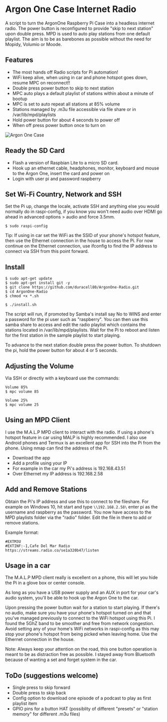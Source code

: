 # Argon One Case Internet Radio

A script to turn the ArgonOne Raspberry Pi Case into a headless internet radio. The power button is reconfigured to provide "skip to next station" upon double press. MPD is used to auto play stations from one default playlist. The aim is to be as barebones as possible without the need for Mopidy, Volumio or Moode.

## Features
- The most hands off Radio scripts for Pi automation!
- WiFi keep alive, when using in car and phone hotspot goes down, resume MPC on reconnect!!
- Double press power button to skip to next station
- MPC auto plays a default playlist of stations within about a minute of bootup
- MPC is set to auto repeat all stations at 85% volume
- Stations managed by .m3u file accessible via file share or in /var/lib/mpd/playlists
- Hold power button for about 4 seconds to power off
- When off press power button once to turn on

![Argon One Case](https://i.pcmag.com/imagery/articles/01P55E1Jzz6NT5bZBlIexMv-1.fit_scale.size_2698x1517.v1588677265.jpg)


## Ready the SD Card
- Flash a version of Raspbian Lite to a micro SD card.
- Hook up an ethernet cable, headphones, monitor, keyboard and mouse to the Argon One, insert the card and power on
- Login with user pi and password raspberry

## Set Wi-Fi Country, Network and SSH
Set the Pi up, change the locale, activate SSH and anything else you would normally do in raspi-config, if you know you won't need audio over HDMI go ahead in advanced options > audio and force 3.5mm.
```
$ sudo raspi-config
```
Tip: If using in car set the WiFi as the SSID of your phone's hotspot feature, then use the Ethernet connection in the house to access the Pi. For now continue on the Ethernet connection, use ifconfig to find the IP address to connect via SSH from this point forward.

## Install
```
$ sudo apt-get update
$ sudo apt-get install git -y
$ git clone https://github.com/duracell80/ArgonOne-Radio.git
$ cd ArgonOne-Radio
$ chmod +x *.sh

$ ./install.sh
```

The script will run, if promoted by Samba's install say No to WINS and enter a password for the pi user such as "raspberry". You can then use this samba share to access and edit the radio playlist which contains the stations located in /var/lib/mpd/playlists. Wait for the Pi to reboot and listen for the first station in the sample playlist to start playing.

To advance to the next station double press the power button. To shutdown the pi, hold the power button for about 4 or 5 seconds.

## Adjusting the Volume
Via SSH or directly with a keyboard use the commands:
```
Volume 85%
$ mpc volume 85

Volume 25%
$ mpc volume 25
```

## Using an MPD Client
I use the M.A.L.P MPD client to interact with the radio. If using a phone's hotspot feature in car using MALP is highly recommended. I also use Android phones and Termux is an excellent app for SSH into the Pi from the phone. Using nmap can find the address of the Pi.

- Download the app
- Add a profile using your IP
- For example in the car my Pi's address is 192.168.43.51
- Over Ethernet my IP address is 192.168.2.58

## Add and Remove Stations
Obtain the Pi's IP address and use this to connect to the fileshare. For example on Windows 10, hit start and type `\\192.168.2.58\` enter pi as the username and raspberry as the password. You now have access to the MPD playlists folder via the "radio" folder. Edit the file in there to add or remove stations.

Example format:
```
#EXTM3U
#EXTINF:-1,Cafe Del Mar Radio
https://streams.radio.co/se1a320b47/listen
```

## Usage in a car
The M.A.L.P MPD client really is excellent on a phone, this will let you hide the Pi in a glove box or center console. 

As long as you have a USB power supply and an AUX in port for your car's audio system, you'll be able to hook up the Argon One to the car. 

Upon pressing the power button wait for a station to start playing. If there's no audio, make sure you have your phone's hotspot turned on and that you've managed previously to connect to the WiFi hotspot using this Pi. I found the 5GhZ band to be smoother and free from network congestion. Avoid setting any of your home's WiFi networks in raspi-config as this may stop your phone's hotspot from being picked when leaving home. Use the Ethernet connection in the house.

Note: Always keep your attention on the road, this one button operation is meant to be as distraction free as possible. I stayed away from Bluetooth because of wanting a set and forget system in the car.


## ToDo (suggestions welcome)
- Single press to skip forward
- Double press to skip back
- Config option to download one episode of a podcast to play as first playlist item
- GPIO pins for a button HAT (possiblity of different "presets" or "station memory" for different .m3u files)
